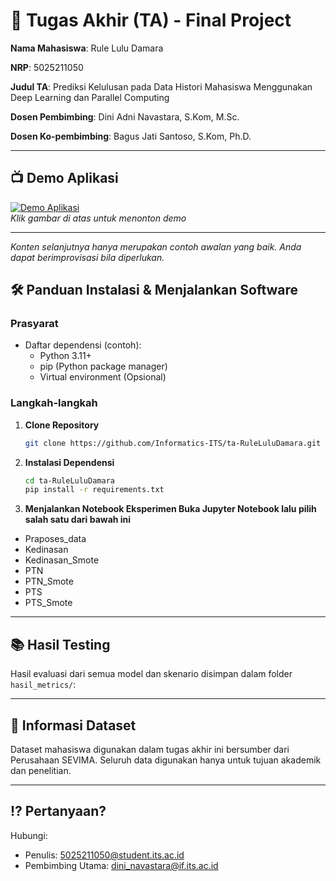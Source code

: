 # 🏁 Tugas Akhir (TA) - Final Project

**Nama Mahasiswa**: Rule Lulu Damara

**NRP**: 5025211050

**Judul TA**: Prediksi Kelulusan pada Data Histori Mahasiswa Menggunakan Deep Learning dan Parallel Computing

**Dosen Pembimbing**: Dini Adni Navastara, S.Kom, M.Sc.

**Dosen Ko-pembimbing**: Bagus Jati Santoso, S.Kom, Ph.D.

---

## 📺 Demo Aplikasi

[![Demo Aplikasi](https://i.ytimg.com/vi/NOJqvTrVbgU/maxresdefault.jpg)](https://www.youtube.com/watch?v=NOJqvTrVbgU)  
_Klik gambar di atas untuk menonton demo_

---

_Konten selanjutnya hanya merupakan contoh awalan yang baik. Anda dapat berimprovisasi bila diperlukan._

## 🛠 Panduan Instalasi & Menjalankan Software

### Prasyarat

- Daftar dependensi (contoh):
  - Python 3.11+
  - pip (Python package manager)
  - Virtual environment (Opsional)

### Langkah-langkah

1. **Clone Repository**
   ```bash
   git clone https://github.com/Informatics-ITS/ta-RuleLuluDamara.git
   ```
2. **Instalasi Dependensi**
   ```bash
   cd ta-RuleLuluDamara
   pip install -r requirements.txt
   ```
3. **Menjalankan Notebook Eksperimen Buka Jupyter Notebook lalu pilih salah satu dari bawah ini**

- Praposes_data
- Kedinasan
- Kedinasan_Smote
- PTN
- PTN_Smote
- PTS
- PTS_Smote

---

## 📚 Hasil Testing

Hasil evaluasi dari semua model dan skenario disimpan dalam folder `hasil_metrics/`:

---

## 📌 Informasi Dataset

Dataset mahasiswa digunakan dalam tugas akhir ini bersumber dari Perusahaan SEVIMA. Seluruh data digunakan hanya untuk tujuan akademik dan penelitian.

---

## ⁉️ Pertanyaan?

Hubungi:

- Penulis: 5025211050@student.its.ac.id
- Pembimbing Utama: dini_navastara@if.its.ac.id
